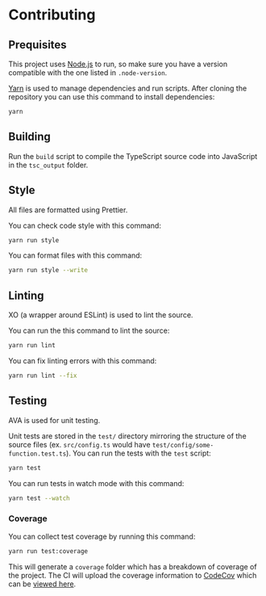 # Contributing

## Prequisites

This project uses [Node.js](https://nodejs.org) to run, so make sure you have a version compatible with the one listed in `.node-version`.

[Yarn](https://yarnpkg.com) is used to manage dependencies and run scripts.
After cloning the repository you can use this command to install dependencies:

```sh
yarn
```

## Building

Run the `build` script to compile the TypeScript source code into JavaScript in the `tsc_output` folder.

## Style

All files are formatted using Prettier.

You can check code style with this command:

```sh
yarn run style
```

You can format files with this command:

```sh
yarn run style --write
```

## Linting

XO (a wrapper around ESLint) is used to lint the source.

You can run the this command to lint the source:

```sh
yarn run lint
```

You can fix linting errors with this command:

```sh
yarn run lint --fix
```

## Testing

AVA is used for unit testing.

Unit tests are stored in the `test/` directory mirroring the structure of the source files (ex. `src/config.ts` would have `test/config/some-function.test.ts`).
You can run the tests with the `test` script:

```sh
yarn test
```

You can run tests in watch mode with this command:

```sh
yarn test --watch
```

### Coverage

You can collect test coverage by running this command:

```sh
yarn run test:coverage
```

This will generate a `coverage` folder which has a breakdown of coverage of the project.
The CI will upload the coverage information to [CodeCov](https://codecov.io) which can be [viewed here](https://codecov.io/gh/jonahsnider/murmurhash).
